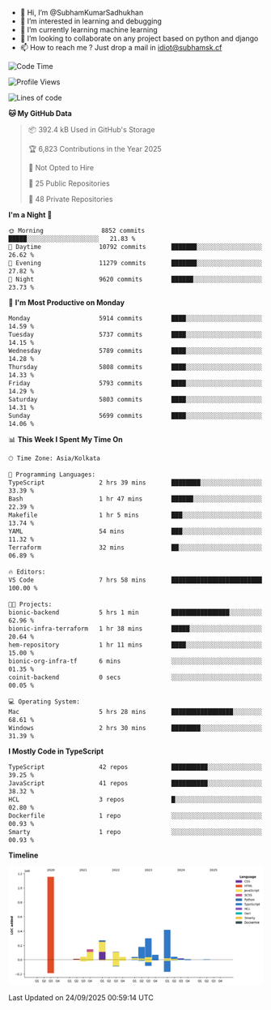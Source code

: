 - 👋 Hi, I’m @SubhamKumarSadhukhan
- 👀 I’m interested in learning and debugging
- 🌱 I’m currently learning machine learning
- 💞️ I’m looking to collaborate on any project based on python and django
- 📫 How to reach me ?
      Just drop a mail in idiot@subhamsk.cf

<!---
SubhamKumarSadhukhan/SubhamKumarSadhukhan is a ✨ special ✨ repository because its `README.md` (this file) appears on your GitHub profile.
You can click the Preview link to take a look at your changes.
--->


<!--START_SECTION:waka-->
![Code Time](http://img.shields.io/badge/Code%20Time-3%2C085%20hrs%2049%20mins-blue)

![Profile Views](http://img.shields.io/badge/Profile%20Views-7-blue)

![Lines of code](https://img.shields.io/badge/From%20Hello%20World%20I%27ve%20Written-2.8%20million%20lines%20of%20code-blue)

**🐱 My GitHub Data** 

> 📦 392.4 kB Used in GitHub's Storage 
 > 
> 🏆 6,823 Contributions in the Year 2025
 > 
> 🚫 Not Opted to Hire
 > 
> 📜 25 Public Repositories 
 > 
> 🔑 48 Private Repositories 
 > 
**I'm a Night 🦉** 

```text
🌞 Morning                8852 commits        █████░░░░░░░░░░░░░░░░░░░░   21.83 % 
🌆 Daytime                10792 commits       ███████░░░░░░░░░░░░░░░░░░   26.62 % 
🌃 Evening                11279 commits       ███████░░░░░░░░░░░░░░░░░░   27.82 % 
🌙 Night                  9620 commits        ██████░░░░░░░░░░░░░░░░░░░   23.73 % 
```
📅 **I'm Most Productive on Monday** 

```text
Monday                   5914 commits        ████░░░░░░░░░░░░░░░░░░░░░   14.59 % 
Tuesday                  5737 commits        ████░░░░░░░░░░░░░░░░░░░░░   14.15 % 
Wednesday                5789 commits        ████░░░░░░░░░░░░░░░░░░░░░   14.28 % 
Thursday                 5808 commits        ████░░░░░░░░░░░░░░░░░░░░░   14.33 % 
Friday                   5793 commits        ████░░░░░░░░░░░░░░░░░░░░░   14.29 % 
Saturday                 5803 commits        ████░░░░░░░░░░░░░░░░░░░░░   14.31 % 
Sunday                   5699 commits        ████░░░░░░░░░░░░░░░░░░░░░   14.06 % 
```


📊 **This Week I Spent My Time On** 

```text
🕑︎ Time Zone: Asia/Kolkata

💬 Programming Languages: 
TypeScript               2 hrs 39 mins       ████████░░░░░░░░░░░░░░░░░   33.39 % 
Bash                     1 hr 47 mins        ██████░░░░░░░░░░░░░░░░░░░   22.39 % 
Makefile                 1 hr 5 mins         ███░░░░░░░░░░░░░░░░░░░░░░   13.74 % 
YAML                     54 mins             ███░░░░░░░░░░░░░░░░░░░░░░   11.32 % 
Terraform                32 mins             ██░░░░░░░░░░░░░░░░░░░░░░░   06.89 % 

🔥 Editors: 
VS Code                  7 hrs 58 mins       █████████████████████████   100.00 % 

🐱‍💻 Projects: 
bionic-backend           5 hrs 1 min         ████████████████░░░░░░░░░   62.96 % 
bionic-infra-terraform   1 hr 38 mins        █████░░░░░░░░░░░░░░░░░░░░   20.64 % 
hem-repository           1 hr 11 mins        ████░░░░░░░░░░░░░░░░░░░░░   15.00 % 
bionic-org-infra-tf      6 mins              ░░░░░░░░░░░░░░░░░░░░░░░░░   01.35 % 
coinit-backend           0 secs              ░░░░░░░░░░░░░░░░░░░░░░░░░   00.05 % 

💻 Operating System: 
Mac                      5 hrs 28 mins       █████████████████░░░░░░░░   68.61 % 
Windows                  2 hrs 30 mins       ████████░░░░░░░░░░░░░░░░░   31.39 % 
```

**I Mostly Code in TypeScript** 

```text
TypeScript               42 repos            ██████████░░░░░░░░░░░░░░░   39.25 % 
JavaScript               41 repos            ██████████░░░░░░░░░░░░░░░   38.32 % 
HCL                      3 repos             █░░░░░░░░░░░░░░░░░░░░░░░░   02.80 % 
Dockerfile               1 repo              ░░░░░░░░░░░░░░░░░░░░░░░░░   00.93 % 
Smarty                   1 repo              ░░░░░░░░░░░░░░░░░░░░░░░░░   00.93 % 
```



**Timeline**

![Lines of Code chart](https://raw.githubusercontent.com/SubhamKumarSadhukhan/SubhamKumarSadhukhan/main/assets/bar_graph.png)


 Last Updated on 24/09/2025 00:59:14 UTC
<!--END_SECTION:waka-->
